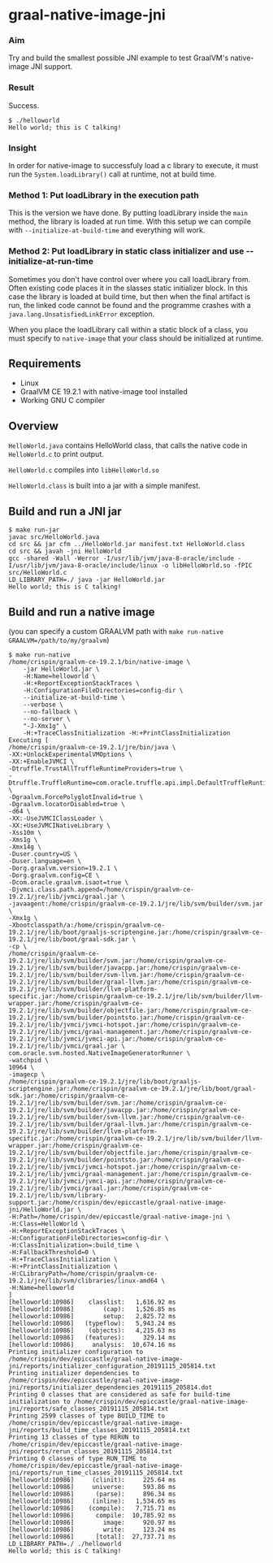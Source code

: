 # graal-native-image-jni

### Aim

Try and build the smallest possible JNI example to test GraalVM's native-image JNI support.

### Result

Success.

```
$ ./helloworld
Hello world; this is C talking!
```

### Insight

In order for native-image to successfuly load a c library to execute, it must run the `System.loadLibrary()` call at runtime, not at build time.

### Method 1: Put loadLibrary in the execution path

This is the version we have done. By putting loadLibrary inside the `main` method, the library is loaded at run time. With this setup we can compile with `--initialize-at-build-time` and everything will work.

### Method 2: Put loadLibrary in static class initializer and use --initialize-at-run-time

Sometimes you don't have control over where you call loadLibrary from. Often existing code places it in the slasses static initializer block. In this case the library is loaded at build time, but then when the final artifact is run, the linked code cannot be found and the programme crashes with a `java.lang.UnsatisfiedLinkError` exception.

When you place the loadLibrary call within a static block of a class, you must specify to `native-image` that your class should be initialized at runtime.

## Requirements

 * Linux
 * GraalVM CE 19.2.1 with native-image tool installed
 * Working GNU C compiler

## Overview

`HelloWorld.java` contains HelloWorld class, that calls the native code in `HelloWorld.c` to print output.

`HelloWorld.c` compiles into `libHelloWorld.so`

`HelloWorld.class` is built into a jar with a simple manifest.

## Build and run a JNI jar

```
$ make run-jar
javac src/HelloWorld.java
cd src && jar cfm ../HelloWorld.jar manifest.txt HelloWorld.class
cd src && javah -jni HelloWorld
gcc -shared -Wall -Werror -I/usr/lib/jvm/java-8-oracle/include -I/usr/lib/jvm/java-8-oracle/include/linux -o libHelloWorld.so -fPIC src/HelloWorld.c
LD_LIBRARY_PATH=./ java -jar HelloWorld.jar
Hello world; this is C talking!
```

## Build and run a native image

(you can specify a custom GRAALVM path with `make run-native GRAALVM=/path/to/my/graalvm`)

```
$ make run-native
/home/crispin/graalvm-ce-19.2.1/bin/native-image \
    -jar HelloWorld.jar \
    -H:Name=helloworld \
    -H:+ReportExceptionStackTraces \
    -H:ConfigurationFileDirectories=config-dir \
    --initialize-at-build-time \
    --verbose \
    --no-fallback \
    --no-server \
    "-J-Xmx1g" \
    -H:+TraceClassInitialization -H:+PrintClassInitialization
Executing [
/home/crispin/graalvm-ce-19.2.1/jre/bin/java \
-XX:+UnlockExperimentalVMOptions \
-XX:+EnableJVMCI \
-Dtruffle.TrustAllTruffleRuntimeProviders=true \
-Dtruffle.TruffleRuntime=com.oracle.truffle.api.impl.DefaultTruffleRuntime \
-Dgraalvm.ForcePolyglotInvalid=true \
-Dgraalvm.locatorDisabled=true \
-d64 \
-XX:-UseJVMCIClassLoader \
-XX:+UseJVMCINativeLibrary \
-Xss10m \
-Xms1g \
-Xmx14g \
-Duser.country=US \
-Duser.language=en \
-Dorg.graalvm.version=19.2.1 \
-Dorg.graalvm.config=CE \
-Dcom.oracle.graalvm.isaot=true \
-Djvmci.class.path.append=/home/crispin/graalvm-ce-19.2.1/jre/lib/jvmci/graal.jar \
-javaagent:/home/crispin/graalvm-ce-19.2.1/jre/lib/svm/builder/svm.jar \
-Xmx1g \
-Xbootclasspath/a:/home/crispin/graalvm-ce-19.2.1/jre/lib/boot/graaljs-scriptengine.jar:/home/crispin/graalvm-ce-19.2.1/jre/lib/boot/graal-sdk.jar \
-cp \
/home/crispin/graalvm-ce-19.2.1/jre/lib/svm/builder/svm.jar:/home/crispin/graalvm-ce-19.2.1/jre/lib/svm/builder/javacpp.jar:/home/crispin/graalvm-ce-19.2.1/jre/lib/svm/builder/svm-llvm.jar:/home/crispin/graalvm-ce-19.2.1/jre/lib/svm/builder/graal-llvm.jar:/home/crispin/graalvm-ce-19.2.1/jre/lib/svm/builder/llvm-platform-specific.jar:/home/crispin/graalvm-ce-19.2.1/jre/lib/svm/builder/llvm-wrapper.jar:/home/crispin/graalvm-ce-19.2.1/jre/lib/svm/builder/objectfile.jar:/home/crispin/graalvm-ce-19.2.1/jre/lib/svm/builder/pointsto.jar:/home/crispin/graalvm-ce-19.2.1/jre/lib/jvmci/jvmci-hotspot.jar:/home/crispin/graalvm-ce-19.2.1/jre/lib/jvmci/graal-management.jar:/home/crispin/graalvm-ce-19.2.1/jre/lib/jvmci/jvmci-api.jar:/home/crispin/graalvm-ce-19.2.1/jre/lib/jvmci/graal.jar \
com.oracle.svm.hosted.NativeImageGeneratorRunner \
-watchpid \
10964 \
-imagecp \
/home/crispin/graalvm-ce-19.2.1/jre/lib/boot/graaljs-scriptengine.jar:/home/crispin/graalvm-ce-19.2.1/jre/lib/boot/graal-sdk.jar:/home/crispin/graalvm-ce-19.2.1/jre/lib/svm/builder/svm.jar:/home/crispin/graalvm-ce-19.2.1/jre/lib/svm/builder/javacpp.jar:/home/crispin/graalvm-ce-19.2.1/jre/lib/svm/builder/svm-llvm.jar:/home/crispin/graalvm-ce-19.2.1/jre/lib/svm/builder/graal-llvm.jar:/home/crispin/graalvm-ce-19.2.1/jre/lib/svm/builder/llvm-platform-specific.jar:/home/crispin/graalvm-ce-19.2.1/jre/lib/svm/builder/llvm-wrapper.jar:/home/crispin/graalvm-ce-19.2.1/jre/lib/svm/builder/objectfile.jar:/home/crispin/graalvm-ce-19.2.1/jre/lib/svm/builder/pointsto.jar:/home/crispin/graalvm-ce-19.2.1/jre/lib/jvmci/jvmci-hotspot.jar:/home/crispin/graalvm-ce-19.2.1/jre/lib/jvmci/graal-management.jar:/home/crispin/graalvm-ce-19.2.1/jre/lib/jvmci/jvmci-api.jar:/home/crispin/graalvm-ce-19.2.1/jre/lib/jvmci/graal.jar:/home/crispin/graalvm-ce-19.2.1/jre/lib/svm/library-support.jar:/home/crispin/dev/epiccastle/graal-native-image-jni/HelloWorld.jar \
-H:Path=/home/crispin/dev/epiccastle/graal-native-image-jni \
-H:Class=HelloWorld \
-H:+ReportExceptionStackTraces \
-H:ConfigurationFileDirectories=config-dir \
-H:ClassInitialization=:build_time \
-H:FallbackThreshold=0 \
-H:+TraceClassInitialization \
-H:+PrintClassInitialization \
-H:CLibraryPath=/home/crispin/graalvm-ce-19.2.1/jre/lib/svm/clibraries/linux-amd64 \
-H:Name=helloworld
]
[helloworld:10986]    classlist:   1,616.92 ms
[helloworld:10986]        (cap):   1,526.85 ms
[helloworld:10986]        setup:   2,825.72 ms
[helloworld:10986]   (typeflow):   5,943.24 ms
[helloworld:10986]    (objects):   4,215.63 ms
[helloworld:10986]   (features):     329.14 ms
[helloworld:10986]     analysis:  10,674.16 ms
Printing initializer configuration to /home/crispin/dev/epiccastle/graal-native-image-jni/reports/initializer_configuration_20191115_205814.txt
Printing initializer dependencies to /home/crispin/dev/epiccastle/graal-native-image-jni/reports/initializer_dependencies_20191115_205814.dot
Printing 0 classes that are considered as safe for build-time initialization to /home/crispin/dev/epiccastle/graal-native-image-jni/reports/safe_classes_20191115_205814.txt
Printing 2599 classes of type BUILD_TIME to /home/crispin/dev/epiccastle/graal-native-image-jni/reports/build_time_classes_20191115_205814.txt
Printing 13 classes of type RERUN to /home/crispin/dev/epiccastle/graal-native-image-jni/reports/rerun_classes_20191115_205814.txt
Printing 0 classes of type RUN_TIME to /home/crispin/dev/epiccastle/graal-native-image-jni/reports/run_time_classes_20191115_205814.txt
[helloworld:10986]     (clinit):     225.64 ms
[helloworld:10986]     universe:     593.86 ms
[helloworld:10986]      (parse):     896.34 ms
[helloworld:10986]     (inline):   1,534.65 ms
[helloworld:10986]    (compile):   7,715.71 ms
[helloworld:10986]      compile:  10,785.92 ms
[helloworld:10986]        image:     920.97 ms
[helloworld:10986]        write:     123.24 ms
[helloworld:10986]      [total]:  27,737.71 ms
LD_LIBRARY_PATH=./ ./helloworld
Hello world; this is C talking!
```
